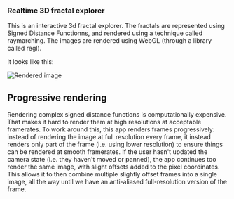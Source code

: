 ### Realtime 3D fractal explorer

This is an interactive 3d fractal explorer. The fractals are represented using Signed Distance Functionns, and  rendered using a technique called raymarching. The images are rendered using WebGL (through a library called regl).

It looks like this:

![Rendered image](./screencapture.png) 

## Progressive rendering

Rendering complex signed distance functions is computationally expensive. That makes it hard to render them at high resolutions at acceptable framerates. To work around this, this app renders frames progressively: instead of rendering the image at full resolution every frame, it instead renders only part of the frame (i.e. using lower resolution) to ensure things can be rendered at smooth framerates. If the user hasn't updated the camera state (i.e. they haven't moved or panned), the app
continues too render the same image, with slight offsets added to the pixel coordinates. This allows it to then combine multiple slightly offset frames into a single image, all the way until we have an anti-aliased full-resolution version of the frame.
